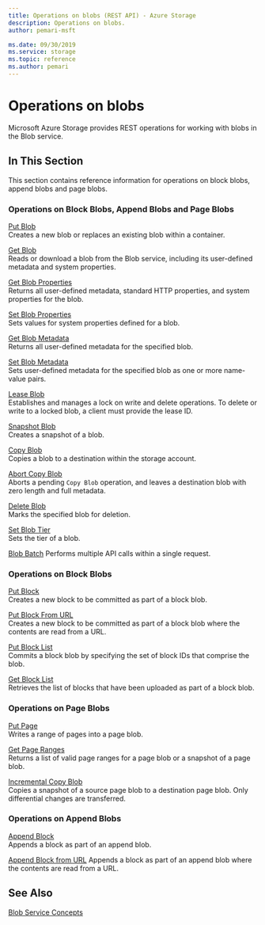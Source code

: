 ```yaml
---
title: Operations on blobs (REST API) - Azure Storage
description: Operations on blobs.
author: pemari-msft

ms.date: 09/30/2019
ms.service: storage
ms.topic: reference
ms.author: pemari
---
```


# Operations on blobs

Microsoft Azure Storage provides REST operations for working with blobs in the Blob service.  
  
## In This Section  

 This section contains reference information for operations on block blobs, append blobs and page blobs.  
  
### Operations on Block Blobs, Append Blobs and Page Blobs  

 [Put Blob](Put-Blob.md)  
 Creates a new blob or replaces an existing blob within a container.  
  
 [Get Blob](Get-Blob.md)  
 Reads or download a blob from the Blob service, including its user-defined metadata and system properties.  
  
 [Get Blob Properties](Get-Blob-Properties.md)  
 Returns all user-defined metadata, standard HTTP properties, and system properties for the blob.  
  
 [Set Blob Properties](Set-Blob-Properties.md)  
 Sets values for system properties defined for a blob.  
  
 [Get Blob Metadata](Get-Blob-Metadata.md)  
 Returns all user-defined metadata for the specified blob.  
  
 [Set Blob Metadata](Set-Blob-Metadata.md)  
 Sets user-defined metadata for the specified blob as one or more name-value pairs.  
  
 [Lease Blob](Lease-Blob.md)  
 Establishes and manages a lock on write and delete operations. To delete or write to a locked blob, a client must provide the lease ID.  
  
 [Snapshot Blob](Snapshot-Blob.md)  
 Creates a snapshot of a blob.  
  
 [Copy Blob](Copy-Blob.md)  
 Copies a blob to a destination within the storage account.  
  
 [Abort Copy Blob](Abort-Copy-Blob.md)  
 Aborts a pending `Copy Blob` operation, and leaves a destination blob with zero length and full metadata.  
  
 [Delete Blob](Delete-Blob.md)  
 Marks the specified blob for deletion.  
  
 [Set Blob Tier](set-blob-tier.md)  
 Sets the tier of a blob.  
 
 [Blob Batch](blob-batch.md)
 Performs multiple API calls within a single request.
  
### Operations on Block Blobs  

 [Put Block](Put-Block.md)  
 Creates a new block to be committed as part of a block blob.  

 [Put Block From URL](Put-Block-From-URL.md)  
 Creates a new block to be committed as part of a block blob where the contents are read from a URL.
  
 [Put Block List](Put-Block-List.md)  
 Commits a block blob by specifying the set of block IDs that comprise the blob.  
  
 [Get Block List](Get-Block-List.md)  
 Retrieves the list of blocks that have been uploaded as part of a block blob.  
  
### Operations on Page Blobs  
 [Put Page](Put-Page.md)  
 Writes a range of pages into a page blob.  
  
 [Get Page Ranges](Get-Page-Ranges.md)  
 Returns a list of valid page ranges for a page blob or a snapshot of a page blob.  

 [Incremental Copy Blob](Incremental-Copy-Blob.md)  
 Copies a snapshot of a source page blob to a destination page blob. Only differential changes are transferred.
  
### Operations on Append Blobs  
 [Append Block](Append-Block.md)  
 Appends a block as part of an append blob. 

 [Append Block from URL](append-block-from-url.md)
 Appends a block as part of an append blob where the contents are read from a URL.  
  
## See Also  
 [Blob Service Concepts](Blob-Service-Concepts.md)
